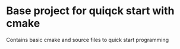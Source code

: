 # Base project for quiqck start with cmake

Contains basic cmake and source files to quick start programming